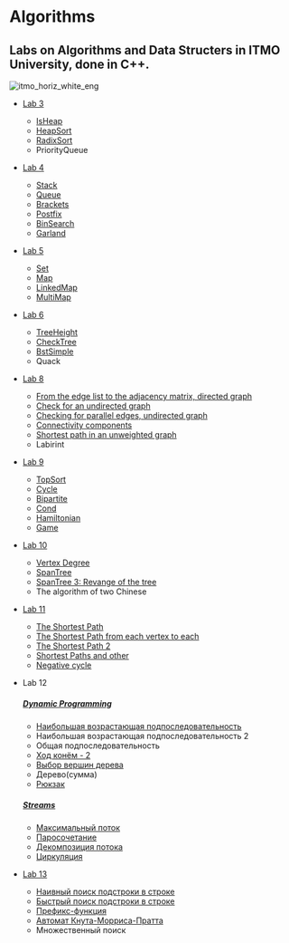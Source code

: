 # Algorithms
## Labs on Algorithms and Data Structers in ITMO University, done in C++.
![itmo_horiz_white_eng](https://user-images.githubusercontent.com/95085670/175139670-4b2ff314-b361-4914-9c2a-7309a33487ed.jpg)
 
+ [Lab 3](https://github.com/ElderEv1l/algorithms/blob/main/Lab3/problems3.pdf)
  + [IsHeap](https://github.com/ElderEv1l/algorithms/blob/main/Lab3/IsHeap.cpp)
  + [HeapSort](https://github.com/ElderEv1l/algorithms/blob/main/Lab3/HeapSort.cpp)
  + [RadixSort](https://github.com/ElderEv1l/algorithms/blob/main/Lab3/RadixSort.cpp)
  + PriorityQueue

+ [Lab 4](https://github.com/ElderEv1l/algorithms/blob/main/Lab4/problems4.pdf)
  + [Stack](https://github.com/ElderEv1l/algorithms/blob/main/Lab4/Stack.cpp)
  + [Queue](https://github.com/ElderEv1l/algorithms/blob/main/Lab4/Queue.cpp)
  + [Brackets](https://github.com/ElderEv1l/algorithms/blob/main/Lab4/Brackets.cpp)
  + [Postfix](https://github.com/ElderEv1l/algorithms/blob/main/Lab4/Postfix.cpp)
  + [BinSearch](https://github.com/ElderEv1l/algorithms/blob/main/Lab4/BinSearch.cpp)
  + [Garland](https://github.com/ElderEv1l/algorithms/blob/main/Lab4/Garland.cpp)

+ [Lab 5](https://github.com/ElderEv1l/algorithms/blob/main/Lab5/problems5.pdf)
  + [Set](https://github.com/ElderEv1l/algorithms/blob/main/Lab5/Set.cpp)
  + [Map](https://github.com/ElderEv1l/algorithms/blob/main/Lab5/Map.cpp)
  + [LinkedMap](https://github.com/ElderEv1l/algorithms/blob/main/Lab5/LinkedMap.cpp)
  + [MultiMap](https://github.com/ElderEv1l/algorithms/blob/main/Lab5/MultiMap.cpp)

+ [Lab 6](https://github.com/ElderEv1l/algorithms/blob/main/Lab6/problems6.pdf)
  + [TreeHeight](https://github.com/ElderEv1l/algorithms/blob/main/Lab6/TreeHeight.cpp)
  + [CheckTree](https://github.com/ElderEv1l/algorithms/blob/main/Lab6/CheckTree.cpp)
  + [BstSimple](https://github.com/ElderEv1l/algorithms/blob/main/Lab6/BstSimple.cpp)
  + Quack

+ [Lab 8](https://github.com/ElderEv1l/algorithms/blob/main/Lab8/problems8.pdf)
  + [From the edge list to the adjacency matrix, directed graph](https://github.com/ElderEv1l/algorithms/blob/main/Lab8/A.cpp)
  + [Сheck for an undirected graph](https://github.com/ElderEv1l/algorithms/blob/main/Lab8/B.cpp)
  + [Checking for parallel edges, undirected graph](https://github.com/ElderEv1l/algorithms/blob/main/Lab8/C.cpp)
  + [Connectivity components](https://github.com/ElderEv1l/algorithms/blob/main/Lab8/D.cpp)
  + [Shortest path in an unweighted graph](https://github.com/ElderEv1l/algorithms/blob/main/Lab8/E.cpp)
  + Labirint

+ [Lab 9](https://github.com/ElderEv1l/algorithms/blob/main/Lab9/problems9.pdf)
  + [TopSort](https://github.com/ElderEv1l/algorithms/blob/main/Lab9/TopSort.cpp)
  + [Cycle](https://github.com/ElderEv1l/algorithms/blob/main/Lab9/Cycle.cpp)
  + [Bipartite](https://github.com/ElderEv1l/algorithms/blob/main/Lab9/Bipartite.cpp)
  + [Cond](https://github.com/ElderEv1l/algorithms/blob/main/Lab9/Cond.cpp)
  + [Hamiltonian](https://github.com/ElderEv1l/algorithms/blob/main/Lab9/Hamiltonian.cpp)
  + [Game](https://github.com/ElderEv1l/algorithms/blob/main/Lab9/Game.cpp)
 
+ [Lab 10](https://github.com/ElderEv1l/algorithms/blob/main/Lab10/problems10.pdf)
  + [Vertex Degree](https://github.com/ElderEv1l/algorithms/blob/main/Lab10/VertexDegree.cpp)
  + [SpanTree](https://github.com/ElderEv1l/algorithms/blob/main/Lab10/SpanTree.cpp)
  + [SpanTree 3: Revange of the tree](https://github.com/ElderEv1l/algorithms/blob/main/Lab10/SpanTree%203.cpp)
  + The algorithm of two Chinese

+ [Lab 11](https://github.com/ElderEv1l/algorithms/blob/main/Lab11/problems11.pdf)
  + [The Shortest Path](https://github.com/ElderEv1l/algorithms/blob/main/Lab11/ShortestPath.cpp)
  + [The Shortest Path from each vertex to each](https://github.com/ElderEv1l/algorithms/blob/main/Lab11/Pathsg.cpp)
  + [The Shortest Path 2](https://github.com/ElderEv1l/algorithms/blob/main/Lab11/Pathbgep.cpp)
  + [Shortest Paths and other](https://github.com/ElderEv1l/algorithms/blob/main/Lab11/Path.cpp)
  + [Negative cycle](https://github.com/ElderEv1l/algorithms/blob/main/Lab11/NegCycle.cpp)

+ Lab 12
  ##### [Dynamic Programming](https://github.com/ElderEv1l/algorithms/blob/main/Lab12/Dynamic%20Programming/problems12_Dynamics.pdf)
  + [Наибольшая возрастающая подпоследовательность](https://github.com/ElderEv1l/algorithms/blob/main/Lab12/Dynamic%20Programming/A.cpp)
  + Наибольшая возрастающая подпоследовательность 2
  + Общая подпоследовательность
  + [Ход конём - 2](https://github.com/ElderEv1l/algorithms/blob/main/Lab12/Dynamic%20Programming/D.cpp)
  + [Выбор вершин дерева](https://github.com/ElderEv1l/algorithms/blob/main/Lab12/Dynamic%20Programming/E.cpp)
  + Дерево(сумма)
  + [Рюкзак](https://github.com/ElderEv1l/algorithms/blob/main/Lab12/Dynamic%20Programming/G.cpp)
  ##### [Streams](https://github.com/ElderEv1l/algorithms/blob/main/Lab12/Streams/problems12_Streams.pdf)
  + [Максимальный поток](https://github.com/ElderEv1l/algorithms/blob/main/Lab12/Streams/IA.cpp)
  + [Паросочетание](https://github.com/ElderEv1l/algorithms/blob/main/Lab12/Streams/IB.cpp)
  + [Декомпозиция потока](https://github.com/ElderEv1l/algorithms/blob/main/Lab12/Streams/IC.cpp)
  + [Циркуляция](https://github.com/ElderEv1l/algorithms/blob/main/Lab12/Streams/ID.cpp)

+ [Lab 13](https://github.com/ElderEv1l/algorithms/blob/main/Lab13/problems13.pdf)
  + [Наивный поиск подстроки в строке](https://github.com/ElderEv1l/algorithms/blob/main/Lab13/A.cpp)
  + [Быстрый поиск подстроки в строке](https://github.com/ElderEv1l/algorithms/blob/main/Lab13/B.cpp)
  + [Префикс-функция](https://github.com/ElderEv1l/algorithms/blob/main/Lab13/C.cpp)
  + [Автомат Кнута-Морриса-Пратта](https://github.com/ElderEv1l/algorithms/blob/main/Lab13/D.cpp)
  + Множественный поиск
